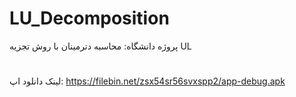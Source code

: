 # LU_Decomposition
پروژه دانشگاه: محاسبه دترمینان با روش تجزیه UL
#

لینک دانلود اپ: https://filebin.net/zsx54sr56svxspp2/app-debug.apk
